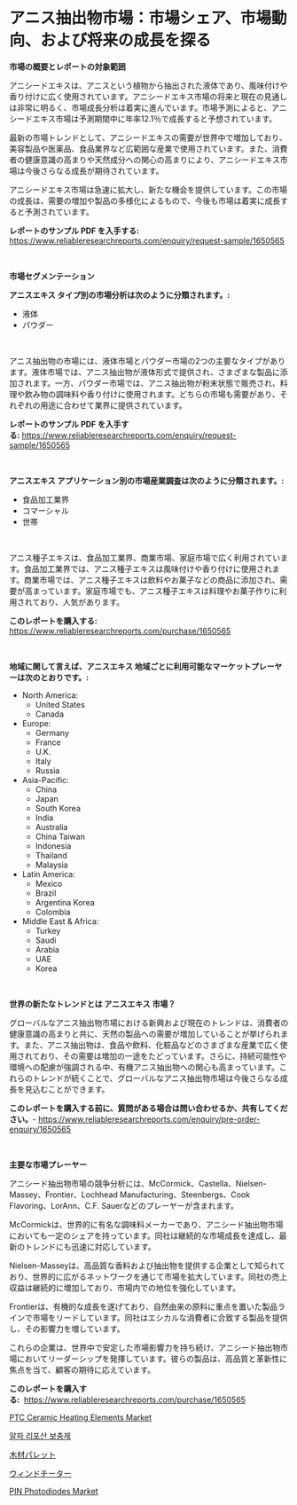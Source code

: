 <p><h1>アニス抽出物市場：市場シェア、市場動向、および将来の成長を探る</h1></p><p><strong>市場の概要とレポートの対象範囲</strong></p>
<p><p>アニシードエキスは、アニスという植物から抽出された液体であり、風味付けや香り付けに広く使用されています。アニシードエキス市場の将来と現在の見通しは非常に明るく、市場成長分析は着実に進んでいます。市場予測によると、アニシードエキス市場は予測期間中に年率12.1％で成長すると予想されています。</p><p>最新の市場トレンドとして、アニシードエキスの需要が世界中で増加しており、美容製品や医薬品、食品業界など広範囲な産業で使用されています。また、消費者の健康意識の高まりや天然成分への関心の高まりにより、アニシードエキス市場は今後さらなる成長が期待されています。</p><p>アニシードエキス市場は急速に拡大し、新たな機会を提供しています。この市場の成長は、需要の増加や製品の多様化によるもので、今後も市場は着実に成長すると予測されています。</p></p>
<p><strong>レポートのサンプル PDF を入手する:</strong> <a href="https://www.reliableresearchreports.com/enquiry/request-sample/1650565">https://www.reliableresearchreports.com/enquiry/request-sample/1650565</a></p>
<p>&nbsp;</p>
<p><strong>市場セグメンテーション</strong></p>
<p><strong>アニスエキス タイプ別の市場分析は次のように分類されます。:</strong></p>
<p><ul><li>液体</li><li>パウダー</li></ul></p>
<p>&nbsp;</p>
<p><p>アニス抽出物の市場には、液体市場とパウダー市場の2つの主要なタイプがあります。液体市場では、アニス抽出物が液体形式で提供され、さまざまな製品に添加されます。一方、パウダー市場では、アニス抽出物が粉末状態で販売され、料理や飲み物の調味料や香り付けに使用されます。どちらの市場も需要があり、それぞれの用途に合わせて業界に提供されています。</p></p>
<p><strong>レポートのサンプル PDF を入手する:</strong>&nbsp;<a href="https://www.reliableresearchreports.com/enquiry/request-sample/1650565">https://www.reliableresearchreports.com/enquiry/request-sample/1650565</a></p>
<p>&nbsp;</p>
<p><strong> アニスエキス アプリケーション別の市場産業調査は次のように分類されます。:</strong></p>
<p><ul><li>食品加工業界</li><li>コマーシャル</li><li>世帯</li></ul></p>
<p>&nbsp;</p>
<p><p>アニス種子エキスは、食品加工業界、商業市場、家庭市場で広く利用されています。食品加工業界では、アニス種子エキスは風味付けや香り付けに使用されます。商業市場では、アニス種子エキスは飲料やお菓子などの商品に添加され、需要が高まっています。家庭市場でも、アニス種子エキスは料理やお菓子作りに利用されており、人気があります。</p></p>
<p><strong>このレポートを購入する:</strong>&nbsp; <a href="https://www.reliableresearchreports.com/purchase/1650565">https://www.reliableresearchreports.com/purchase/1650565</a></p>
<p>&nbsp;</p>
<p><strong>地域に関して言えば、アニスエキス 地域ごとに利用可能なマーケットプレーヤーは次のとおりです。:</strong></p>
<p><ul>
    <li>
        North America:
        <ul>
            <li>United States</li>
            <li>Canada</li>
        </ul>
    </li>
    <li>
        Europe:
        <ul>
            <li>Germany</li>
            <li>France</li>
            <li>U.K.</li>
            <li>Italy</li>
            <li>Russia</li>
        </ul>
    </li>
    <li>
        Asia-Pacific:
        <ul>
            <li>China</li>
            <li>Japan</li>
            <li>South Korea</li>
            <li>India</li>
            <li>Australia</li>
            <li>China Taiwan</li>
            <li>Indonesia</li>
            <li>Thailand</li>
            <li>Malaysia</li>
        </ul>
    </li>
    <li>
        Latin America:
        <ul>
            <li>Mexico</li>
            <li>Brazil</li>
            <li>Argentina Korea</li>
            <li>Colombia</li>
        </ul>
    </li>
    <li>
        Middle East & Africa:
        <ul>
            <li>Turkey</li>
            <li>Saudi</li>
            <li>Arabia</li>
            <li>UAE</li>
            <li>Korea</li>
        </ul>
    </li>
    </ul></p>
<p>&nbsp;</p>
<p><strong>世界の新たなトレンドとは アニスエキス 市場？</strong></p>
<p><p>グローバルなアニス抽出物市場における新興および現在のトレンドは、消費者の健康意識の高まりと共に、天然の製品への需要が増加していることが挙げられます。また、アニス抽出物は、食品や飲料、化粧品などのさまざまな産業で広く使用されており、その需要は増加の一途をたどっています。さらに、持続可能性や環境への配慮が強調される中、有機アニス抽出物への関心も高まっています。これらのトレンドが続くことで、グローバルなアニス抽出物市場は今後さらなる成長を見込むことができます。</p></p>
<p><strong>このレポートを購入する前に、質問がある場合は問い合わせるか、共有してください。</strong>- <a href="https://www.reliableresearchreports.com/enquiry/pre-order-enquiry/1650565">https://www.reliableresearchreports.com/enquiry/pre-order-enquiry/1650565</a></p>
<p>&nbsp;</p>
<p><strong>主要な市場プレーヤー</strong></p>
<p><p>アニシード抽出物市場の競争分析には、McCormick、Castella、Nielsen-Massey、Frontier、Lochhead Manufacturing、Steenbergs、Cook Flavoring、LorAnn、C.F. Sauerなどのプレーヤーが含まれます。</p><p>McCormickは、世界的に有名な調味料メーカーであり、アニシード抽出物市場においても一定のシェアを持っています。同社は継続的な市場成長を達成し、最新のトレンドにも迅速に対応しています。</p><p>Nielsen-Masseyは、高品質な香料および抽出物を提供する企業として知られており、世界的に広がるネットワークを通じて市場を拡大しています。同社の売上収益は継続的に増加しており、市場内での地位を強化しています。</p><p>Frontierは、有機的な成長を遂げており、自然由来の原料に重点を置いた製品ラインで市場をリードしています。同社はエシカルな消費者に合致する製品を提供し、その影響力を増しています。</p><p>これらの企業は、世界中で安定した市場影響力を持ち続け、アニシード抽出物市場においてリーダーシップを発揮しています。彼らの製品は、高品質と革新性に焦点を当て、顧客の期待に応えています。</p></p>
<p><strong>このレポートを購入する:</strong>&nbsp;&nbsp;<a href="https://www.reliableresearchreports.com/purchase/1650565">https://www.reliableresearchreports.com/purchase/1650565</a></p>
<p><p><a href="https://github.com/prosalinda88/Market-Research-Report-List-3/blob/main/ptc-ceramic-heating-elements-market.md">PTC Ceramic Heating Elements Market</a></p><p><a href="https://github.com/RichardLueilwitz787/Market-Research-Report-List-1/blob/main/65896989486.md">알파 리포산 보충제</a></p><p><a href="https://github.com/Calvi3ynJerde867/Market-Research-Report-List-1/blob/main/308521410088.md">木材パレット</a></p><p><a href="https://github.com/JacksonWiza1924/Market-Research-Report-List-1/blob/main/987838210089.md">ウィンドチーター</a></p><p><a href="https://github.com/NorbertYates/Market-Research-Report-List-4/blob/main/pin-photodiodes-market.md">PIN Photodiodes Market</a></p></p>